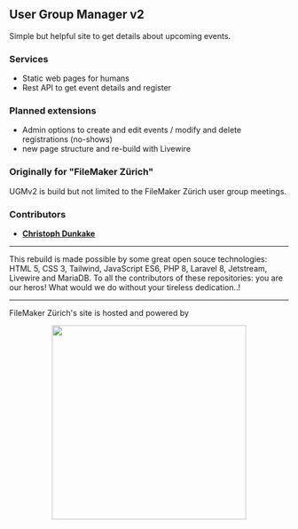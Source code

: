 [comment]: <> (<p align="center"><a href="https://dragoneyes.software/de" target="_blank"><img src="https://dragoneyes.software/assets/DragonEyes_v2-5_logo_cbs.svg" width="350"></a></p>)

## User Group Manager v2
Simple but helpful site to get details about upcoming events.

### Services
- Static web pages for humans
- Rest API to get event details and register

### Planned extensions
- Admin options to create and edit events / modify and delete registrations (no-shows)
- new page structure and re-build with Livewire

### Originally for "FileMaker Zürich"
UGMv2 is build but not limited to the FileMaker Zürich user group meetings.

### Contributors

- **[Christoph Dunkake](https://www.xing.com/profile/Christoph_Dunkake/cv)**

----------------

This rebuild is made possible by some great open souce technologies: HTML 5, CSS 3, Tailwind, JavaScript ES6, PHP 8, Laravel 8, Jetstream, Livewire and MariaDB. To all the contributors of these repositories: you are our heros! What would we do without your tireless dedication..!

----------------
FileMaker Zürich's site is hosted and powered by

<p align="center"><a href="https://dragoneyes.software" target="_blank"><img src="https://dragoneyes.software/assets/DragonEyes_v2-5_logo_cbs.svg" width="350"></a></p>

